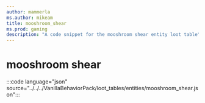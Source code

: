 ```yaml
---
author: mammerla
ms.author: mikeam
title: mooshroom_shear
ms.prod: gaming
description: "A code snippet for the mooshroom shear entity loot table"
---
```


# mooshroom shear

:::code language="json" source="../../../VanillaBehaviorPack/loot_tables/entities/mooshroom_shear.json":::
